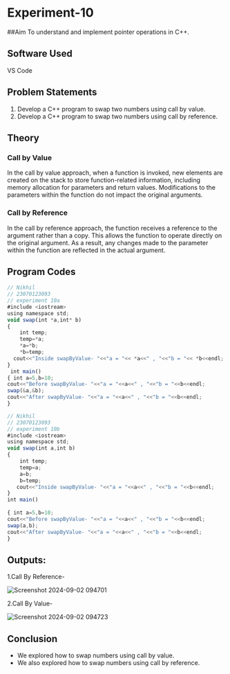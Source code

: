 # Experiment-10

##Aim
To understand and implement pointer operations in C++.

## Software Used
VS Code

## Problem Statements
1. Develop a C++ program to swap two numbers using call by value.
2. Develop a C++ program to swap two numbers using call by reference.

## Theory

### Call by Value
In the call by value approach, when a function is invoked, new elements are created on the stack to store function-related information, including memory allocation for parameters and return values. Modifications to the parameters within the function do not impact the original arguments.

### Call by Reference
In the call by reference approach, the function receives a reference to the argument rather than a copy. This allows the function to operate directly on the original argument. As a result, any changes made to the parameter within the function are reflected in the actual argument.

## Program Codes

```javascript
// Nikhil
// 23070123093
// experiment 10a
#include <iostream>
using namespace std;
void swap(int *a,int* b)
{
    int temp;
    temp=*a;
    *a=*b;
    *b=temp;
  cout<<"Inside swapByValue- "<<"a = "<< *a<<" , "<<"b = "<< *b<<endl;
}
 int main()
{ int a=5,b=10;
cout<<"Before swapByValue- "<<"a = "<<a<<" , "<<"b = "<<b<<endl;
swap(&a,&b); 
cout<<"After swapByValue- "<<"a = "<<a<<" , "<<"b = "<<b<<endl;
}
```
```javascript
// Nikhil
// 23070123093
// experiment 10b
#include <iostream>
using namespace std;
void swap(int a,int b) 
{
    int temp;
    temp=a;
    a=b;
    b=temp;
   cout<<"Inside swapByValue- "<<"a = "<<a<<" , "<<"b = "<<b<<endl;
}
int main()
 
{ int a=5,b=10;
cout<<"Before swapByValue- "<<"a = "<<a<<" , "<<"b = "<<b<<endl;
swap(a,b);
cout<<"After swapByValue- "<<"a = "<<a<<" , "<<"b = "<<b<<endl;
}
```
## Outputs:

1.Call By Reference-

![Screenshot 2024-09-02 094701](https://github.com/user-attachments/assets/50dad748-785d-48c8-a42b-d031be56508d)

2.Call By Value-

![Screenshot 2024-09-02 094723](https://github.com/user-attachments/assets/3095961d-f08c-4127-884e-830bf2388cc4)

## Conclusion
- We explored how to swap numbers using call by value.
- We also explored how to swap numbers using call by reference.










